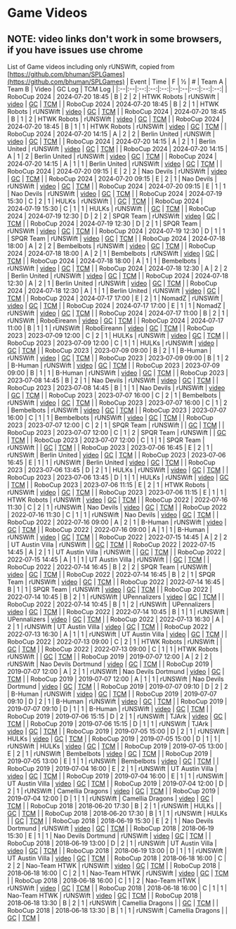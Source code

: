 # Game Videos

## NOTE: video links don't work in some browsers, if you have issues use chrome

List of Game videos including only rUNSWift, copied from [https://github.com/bhuman/SPLGames](https://github.com/bhuman/SPLGames)
| Event | Time | F | ½ | # | Team A | Team B | Video | GC Log | TCM Log |
|:--|:--|:--:|:--:|:--:|:--|:--|:--:|:--:|:--:|
| RoboCup 2024 | 2024‑07‑20 18:45 | B | 2 | 2 | HTWK Robots | rUNSWift | [video](https://logs.naoth.de/2024-07-15_RC24-Videos/Field-B-NAOCAM_10_3/GX010223.MP4) | [GC](https://b-human.informatik.uni-bremen.de/public/logs/2024/RoboCup/gc/FieldB/log_2024-07-20_16-50-17_HTWK-Robots_rUNSWift.yaml) | [TCM](https://b-human.informatik.uni-bremen.de/public/logs/2024/RoboCup/tcm/FieldB/teamcomm_2024-07-20_19-27-23-791_rUNSWift_HTWK%20Robots_2ndHalf.log) |
| RoboCup 2024 | 2024‑07‑20 18:45 | B | 2 | 1 | HTWK Robots | rUNSWift | [video](https://logs.naoth.de/2024-07-15_RC24-Videos/Field-B-NAOCAM_10_3/GX010222.MP4) | [GC](https://b-human.informatik.uni-bremen.de/public/logs/2024/RoboCup/gc/FieldB/log_2024-07-20_16-50-17_HTWK-Robots_rUNSWift.yaml) | [TCM](https://b-human.informatik.uni-bremen.de/public/logs/2024/RoboCup/tcm/FieldB/teamcomm_2024-07-20_19-16-28-291_rUNSWift_HTWK%20Robots_2ndHalf.log) |
| RoboCup 2024 | 2024‑07‑20 18:45 | B | 1 | 2 | HTWK Robots | rUNSWift | [video](https://logs.naoth.de/2024-07-15_RC24-Videos/Field-B-NAOCAM_10_3/GX020221.MP4) | [GC](https://b-human.informatik.uni-bremen.de/public/logs/2024/RoboCup/gc/FieldB/log_2024-07-20_16-50-17_HTWK-Robots_rUNSWift.yaml) | [TCM](https://b-human.informatik.uni-bremen.de/public/logs/2024/RoboCup/tcm/FieldB/teamcomm_2024-07-20_18-52-30-790_rUNSWift_HTWK%20Robots_1stHalf.log) |
| RoboCup 2024 | 2024‑07‑20 18:45 | B | 1 | 1 | HTWK Robots | rUNSWift | [video](https://logs.naoth.de/2024-07-15_RC24-Videos/Field-B-NAOCAM_10_3/GX010221.MP4) | [GC](https://b-human.informatik.uni-bremen.de/public/logs/2024/RoboCup/gc/FieldB/log_2024-07-20_16-50-17_HTWK-Robots_rUNSWift.yaml) | [TCM](https://b-human.informatik.uni-bremen.de/public/logs/2024/RoboCup/tcm/FieldB/teamcomm_2024-07-20_18-52-30-790_rUNSWift_HTWK%20Robots_1stHalf.log) |
| RoboCup 2024 | 2024‑07‑20 14:15 | A | 2 | 2 | Berlin United | rUNSWift | [video](https://logs.naoth.de/2024-07-15_RC24-Videos/Field-A-NAOCAM_10_2/GX020207.MP4) | [GC](https://b-human.informatik.uni-bremen.de/public/logs/2024/RoboCup/gc/FieldA/log_2024-07-20_12-09-03_Berlin-United_rUNSWift.yaml) | [TCM](https://b-human.informatik.uni-bremen.de/public/logs/2024/RoboCup/tcm/FieldA/teamcomm_2024-07-20_14-46-29-665_Berlin%20United_rUNSWift_2ndHalf.log) |
| RoboCup 2024 | 2024‑07‑20 14:15 | A | 2 | 1 | Berlin United | rUNSWift | [video](https://logs.naoth.de/2024-07-15_RC24-Videos/Field-A-NAOCAM_10_2/GX010207.MP4) | [GC](https://b-human.informatik.uni-bremen.de/public/logs/2024/RoboCup/gc/FieldA/log_2024-07-20_12-09-03_Berlin-United_rUNSWift.yaml) | [TCM](https://b-human.informatik.uni-bremen.de/public/logs/2024/RoboCup/tcm/FieldA/teamcomm_2024-07-20_14-46-29-665_Berlin%20United_rUNSWift_2ndHalf.log) |
| RoboCup 2024 | 2024‑07‑20 14:15 | A | 1 | 2 | Berlin United | rUNSWift | [video](https://logs.naoth.de/2024-07-15_RC24-Videos/Field-A-NAOCAM_10_2/GX020206.MP4) | [GC](https://b-human.informatik.uni-bremen.de/public/logs/2024/RoboCup/gc/FieldA/log_2024-07-20_12-09-03_Berlin-United_rUNSWift.yaml) | [TCM](https://b-human.informatik.uni-bremen.de/public/logs/2024/RoboCup/tcm/FieldA/teamcomm_2024-07-20_14-15-22-664_Berlin%20United_rUNSWift_1stHalf.log) |
| RoboCup 2024 | 2024‑07‑20 14:15 | A | 1 | 1 | Berlin United | rUNSWift | [video](https://logs.naoth.de/2024-07-15_RC24-Videos/Field-A-NAOCAM_10_2/GX010206.MP4) | [GC](https://b-human.informatik.uni-bremen.de/public/logs/2024/RoboCup/gc/FieldA/log_2024-07-20_12-09-03_Berlin-United_rUNSWift.yaml) | [TCM](https://b-human.informatik.uni-bremen.de/public/logs/2024/RoboCup/tcm/FieldA/teamcomm_2024-07-20_14-15-22-664_Berlin%20United_rUNSWift_1stHalf.log) |
| RoboCup 2024 | 2024‑07‑20 09:15 | E | 2 | 2 | Nao Devils | rUNSWift | [video](https://logs.naoth.de/2024-07-15_RC24-Videos/Field-E-NAOCAM_10_/GX011234.MP4) | [GC](https://b-human.informatik.uni-bremen.de/public/logs/2024/RoboCup/gc/FieldE/log_2024-07-20_07-13-01_Nao-Devils_rUNSWift.yaml) | [TCM](https://b-human.informatik.uni-bremen.de/public/logs/2024/RoboCup/tcm/FieldE/teamcomm_2024-07-20_09-53-36-910_rUNSWift_Nao%20Devils_2ndHalf.log) |
| RoboCup 2024 | 2024‑07‑20 09:15 | E | 2 | 1 | Nao Devils | rUNSWift | [video](https://logs.naoth.de/2024-07-15_RC24-Videos/Field-E-NAOCAM_10_/GX011233.MP4) | [GC](https://b-human.informatik.uni-bremen.de/public/logs/2024/RoboCup/gc/FieldE/log_2024-07-20_07-13-01_Nao-Devils_rUNSWift.yaml) | [TCM](https://b-human.informatik.uni-bremen.de/public/logs/2024/RoboCup/tcm/FieldE/teamcomm_2024-07-20_09-44-10-410_rUNSWift_Nao%20Devils_2ndHalf.log) |
| RoboCup 2024 | 2024‑07‑20 09:15 | E | 1 | 1 | Nao Devils | rUNSWift | [video](https://logs.naoth.de/2024-07-15_RC24-Videos/Field-E-NAOCAM_10_/GX011232.MP4) | [GC](https://b-human.informatik.uni-bremen.de/public/logs/2024/RoboCup/gc/FieldE/log_2024-07-20_07-13-01_Nao-Devils_rUNSWift.yaml) | [TCM](https://b-human.informatik.uni-bremen.de/public/logs/2024/RoboCup/tcm/FieldE/teamcomm_2024-07-20_09-15-11-409_rUNSWift_Nao%20Devils_1stHalf.log) |
| RoboCup 2024 | 2024‑07‑19 15:30 | C | 2 | 1 | HULKs | rUNSWift | | [GC](https://b-human.informatik.uni-bremen.de/public/logs/2024/RoboCup/gc/FieldC/log_2024-07-19_13-24-11_HULKs_rUNSWift.yaml) | [TCM]() |
| RoboCup 2024 | 2024‑07‑19 15:30 | C | 1 | 1 | HULKs | rUNSWift | | [GC](https://b-human.informatik.uni-bremen.de/public/logs/2024/RoboCup/gc/FieldC/log_2024-07-19_13-24-11_HULKs_rUNSWift.yaml) | [TCM]() |
| RoboCup 2024 | 2024‑07‑19 12:30 | D | 2 | 2 | SPQR Team | rUNSWift | [video](https://logs.naoth.de/2024-07-15_RC24-Videos/Field-D-NAOCAM_10_/GX019827.MP4) | [GC](https://b-human.informatik.uni-bremen.de/public/logs/2024/RoboCup/gc/FieldD/log_2024-07-19_10-21-18_rUNSWift_SPQR-Team.yaml) | [TCM](https://b-human.informatik.uni-bremen.de/public/logs/2024/RoboCup/tcm/FieldD/teamcomm_2024-07-19_13-10-14-984_rUNSWift_SPQR%20Team_2ndHalf.log) |
| RoboCup 2024 | 2024‑07‑19 12:30 | D | 2 | 1 | SPQR Team | rUNSWift | [video](https://logs.naoth.de/2024-07-15_RC24-Videos/Field-D-NAOCAM_10_/GX019826.MP4) | [GC](https://b-human.informatik.uni-bremen.de/public/logs/2024/RoboCup/gc/FieldD/log_2024-07-19_10-21-18_rUNSWift_SPQR-Team.yaml) | [TCM](https://b-human.informatik.uni-bremen.de/public/logs/2024/RoboCup/tcm/FieldD/teamcomm_2024-07-19_12-59-43-484_rUNSWift_SPQR%20Team_2ndHalf.log) |
| RoboCup 2024 | 2024‑07‑19 12:30 | D | 1 | 1 | SPQR Team | rUNSWift | [video](https://logs.naoth.de/2024-07-15_RC24-Videos/Field-D-NAOCAM_10_/GX019825.MP4) | [GC](https://b-human.informatik.uni-bremen.de/public/logs/2024/RoboCup/gc/FieldD/log_2024-07-19_10-21-18_rUNSWift_SPQR-Team.yaml) | [TCM](https://b-human.informatik.uni-bremen.de/public/logs/2024/RoboCup/tcm/FieldD/teamcomm_2024-07-19_12-29-52-484_rUNSWift_SPQR%20Team_1stHalf.log) |
| RoboCup 2024 | 2024‑07‑18 18:00 | A | 2 | 2 | Bembelbots | rUNSWift | [video](https://logs.naoth.de/2024-07-15_RC24-Videos/Field-A-NAOCAM_10_2/GX010160.MP4) | [GC](https://b-human.informatik.uni-bremen.de/public/logs/2024/RoboCup/gc/FieldA/log_2024-07-18_15-57-02_Bembelbots_rUNSWift.yaml) | [TCM](https://b-human.informatik.uni-bremen.de/public/logs/2024/RoboCup/tcm/FieldA/teamcomm_2024-07-18_18-37-40-918_rUNSWift_Bembelbots_2ndHalf.log) |
| RoboCup 2024 | 2024‑07‑18 18:00 | A | 2 | 1 | Bembelbots | rUNSWift | [video](https://logs.naoth.de/2024-07-15_RC24-Videos/Field-A-NAOCAM_10_2/GX010158.MP4) | [GC](https://b-human.informatik.uni-bremen.de/public/logs/2024/RoboCup/gc/FieldA/log_2024-07-18_15-57-02_Bembelbots_rUNSWift.yaml) | [TCM](https://b-human.informatik.uni-bremen.de/public/logs/2024/RoboCup/tcm/FieldA/teamcomm_2024-07-18_18-29-48-919_rUNSWift_Bembelbots_2ndHalf.log) |
| RoboCup 2024 | 2024‑07‑18 18:00 | A | 1 | 1 | Bembelbots | rUNSWift | [video](https://logs.naoth.de/2024-07-15_RC24-Videos/Field-A-NAOCAM_10_2/GX010157.MP4) | [GC](https://b-human.informatik.uni-bremen.de/public/logs/2024/RoboCup/gc/FieldA/log_2024-07-18_15-57-02_Bembelbots_rUNSWift.yaml) | [TCM](https://b-human.informatik.uni-bremen.de/public/logs/2024/RoboCup/tcm/FieldA/teamcomm_2024-07-18_18-00-38-919_rUNSWift_Bembelbots_1stHalf.log) |
| RoboCup 2024 | 2024‑07‑18 12:30 | A | 2 | 2 | Berlin United | rUNSWift | [video](https://logs.naoth.de/2024-07-15_RC24-Videos/Field-A-NAOCAM_10_2/GX010144.MP4) | [GC](https://b-human.informatik.uni-bremen.de/public/logs/2024/RoboCup/gc/FieldA/log_2024-07-18_10-21-42_rUNSWift_Berlin-United.yaml) | [TCM](https://b-human.informatik.uni-bremen.de/public/logs/2024/RoboCup/tcm/FieldA/teamcomm_2024-07-18_13-18-11-69_rUNSWift_Berlin%20United_2ndHalf.log) |
| RoboCup 2024 | 2024‑07‑18 12:30 | A | 2 | 1 | Berlin United | rUNSWift | [video](https://logs.naoth.de/2024-07-15_RC24-Videos/Field-A-NAOCAM_10_2/GX010142.MP4) | [GC](https://b-human.informatik.uni-bremen.de/public/logs/2024/RoboCup/gc/FieldA/log_2024-07-18_10-21-42_rUNSWift_Berlin-United.yaml) | [TCM](https://b-human.informatik.uni-bremen.de/public/logs/2024/RoboCup/tcm/FieldA/teamcomm_2024-07-18_13-06-02-567_rUNSWift_Berlin%20United_2ndHalf.log) |
| RoboCup 2024 | 2024‑07‑18 12:30 | A | 1 | 1 | Berlin United | rUNSWift | [video](https://logs.naoth.de/2024-07-15_RC24-Videos/Field-A-NAOCAM_10_2/GX010141.MP4) | [GC](https://b-human.informatik.uni-bremen.de/public/logs/2024/RoboCup/gc/FieldA/log_2024-07-18_10-21-42_rUNSWift_Berlin-United.yaml) | [TCM](https://b-human.informatik.uni-bremen.de/public/logs/2024/RoboCup/tcm/FieldA/teamcomm_2024-07-18_12-30-55-68_rUNSWift_Berlin%20United_1stHalf.log) |
| RoboCup 2024 | 2024‑07‑17 17:00 | E | 2 | 1 | NomadZ | rUNSWift | [video](https://logs.naoth.de/2024-07-15_RC24-Videos/Field-E-NAOCAM_10_/GX011105.MP4) | [GC](https://b-human.informatik.uni-bremen.de/public/logs/2024/RoboCup/gc/FieldE/log_2024-07-17_15-06-43_NomadZ_rUNSWift.yaml) | [TCM](https://b-human.informatik.uni-bremen.de/public/logs/2024/RoboCup/tcm/FieldE/teamcomm_2024-07-17_17-41-02-976_rUNSWift_NomadZ_2ndHalf.log) |
| RoboCup 2024 | 2024‑07‑17 17:00 | E | 1 | 1 | NomadZ | rUNSWift | [video](https://logs.naoth.de/2024-07-15_RC24-Videos/Field-E-NAOCAM_10_/GX011105.MP4) | [GC](https://b-human.informatik.uni-bremen.de/public/logs/2024/RoboCup/gc/FieldE/log_2024-07-17_15-06-43_NomadZ_rUNSWift.yaml) | [TCM](https://b-human.informatik.uni-bremen.de/public/logs/2024/RoboCup/tcm/FieldE/teamcomm_2024-07-17_17-07-48-979_rUNSWift_NomadZ_1stHalf.log) |
| RoboCup 2024 | 2024‑07‑17 11:00 | B | 2 | 1 | rUNSWift | RoboEireann | [video](https://logs.naoth.de/2024-07-15_RC24-Videos/Field-B-NAOCAM_10_3/GX010096.MP4) | [GC](https://b-human.informatik.uni-bremen.de/public/logs/2024/RoboCup/gc/FieldB/log_2024-07-17_08-59-35_rUNSWift_RoboEireann.yaml) | [TCM](https://b-human.informatik.uni-bremen.de/public/logs/2024/RoboCup/tcm/FieldB/teamcomm_2024-07-17_11-32-13-740_rUNSWift_RoboEireann_2ndHalf.log) |
| RoboCup 2024 | 2024‑07‑17 11:00 | B | 1 | 1 | rUNSWift | RoboEireann | [video](https://logs.naoth.de/2024-07-15_RC24-Videos/Field-B-NAOCAM_10_3/GX010095.MP4) | [GC](https://b-human.informatik.uni-bremen.de/public/logs/2024/RoboCup/gc/FieldB/log_2024-07-17_08-59-35_rUNSWift_RoboEireann.yaml) | [TCM](https://b-human.informatik.uni-bremen.de/public/logs/2024/RoboCup/tcm/FieldB/teamcomm_2024-07-17_11-00-50-740_rUNSWift_RoboEireann_1stHalf.log) |
| RoboCup 2023 | 2023‑07‑09 12:00 | C | 2 | 1 | HULKs | rUNSWift | [video](https://logs.naoth.de/2023-07-04_RC23/2023-07-09_12-00-00_HULKs_vs_rUNSWift_half2-C/videos/GX010183_joined.MP4) | [GC](https://b-human.informatik.uni-bremen.de/public/logs/2023/RoboCup/gc/2023-07-09_10-02_HULKs_rUNSWift.yaml) | [TCM](https://b-human.informatik.uni-bremen.de/public/logs/2023/RoboCup/tcm/2023-07-09_12-26_HULKs_rUNSWift_2ndHalf.log) |
| RoboCup 2023 | 2023‑07‑09 12:00 | C | 1 | 1 | HULKs | rUNSWift | [video](https://logs.naoth.de/2023-07-04_RC23/2023-07-09_12-00-00_HULKs_vs_rUNSWift_half1-C/videos/GX010182_joined.MP4) | [GC](https://b-human.informatik.uni-bremen.de/public/logs/2023/RoboCup/gc/2023-07-09_10-02_HULKs_rUNSWift.yaml) | [TCM](https://b-human.informatik.uni-bremen.de/public/logs/2023/RoboCup/tcm/2023-07-09_12-03_HULKs_rUNSWift_1stHalf.log) |
| RoboCup 2023 | 2023‑07‑09 09:00 | B | 2 | 1 | B-Human | rUNSWift | [video](https://logs.naoth.de/2023-07-04_RC23/2023-07-09_09-00-00_B-Human_vs_rUNSWift_half2-B/videos/GX018243.MP4) | [GC](https://b-human.informatik.uni-bremen.de/public/logs/2023/RoboCup/gc/2023-07-09_06-54_B-Human_rUNSWift.yaml) | [TCM](https://b-human.informatik.uni-bremen.de/public/logs/2023/RoboCup/tcm/2023-07-09_09-36_rUNSWift_B-Human_2ndHalf.log) |
| RoboCup 2023 | 2023‑07‑09 09:00 | B | 1 | 2 | B-Human | rUNSWift | [video](https://logs.naoth.de/2023-07-04_RC23/2023-07-09_09-00-00_B-Human_vs_rUNSWift_half1-B_to1/videos/GX018242.MP4) | [GC](https://b-human.informatik.uni-bremen.de/public/logs/2023/RoboCup/gc/2023-07-09_06-54_B-Human_rUNSWift.yaml) | [TCM](https://b-human.informatik.uni-bremen.de/public/logs/2023/RoboCup/tcm/2023-07-09_09-16_rUNSWift_B-Human_1stHalf.log) |
| RoboCup 2023 | 2023‑07‑09 09:00 | B | 1 | 1 | B-Human | rUNSWift | [video](https://logs.naoth.de/2023-07-04_RC23/2023-07-09_09-00-00_B-Human_vs_rUNSWift_half1-B/videos/GX018241.MP4) | [GC](https://b-human.informatik.uni-bremen.de/public/logs/2023/RoboCup/gc/2023-07-09_06-54_B-Human_rUNSWift.yaml) | [TCM](https://b-human.informatik.uni-bremen.de/public/logs/2023/RoboCup/tcm/2023-07-09_09-00_rUNSWift_B-Human_1stHalf.log) |
| RoboCup 2023 | 2023‑07‑08 14:45 | B | 2 | 1 | Nao Devils | rUNSWift | [video](https://logs.naoth.de/2023-07-04_RC23/2023-07-08_14-45-00_Nao_Devils_vs_rUNSWift_half2-B/videos/GX018224_joined.MP4) | [GC](https://b-human.informatik.uni-bremen.de/public/logs/2023/RoboCup/gc/2023-07-08_12-18_Nao-Devils_rUNSWift.yaml) | [TCM](https://b-human.informatik.uni-bremen.de/public/logs/2023/RoboCup/tcm/2023-07-08_15-20_rUNSWift_Nao%20Devils_2ndHalf.log) |
| RoboCup 2023 | 2023‑07‑08 14:45 | B | 1 | 1 | Nao Devils | rUNSWift | [video](https://logs.naoth.de/2023-07-04_RC23/2023-07-08_14-45-00_Nao_Devils_vs_rUNSWift_half1-B/videos/GX018223.MP4) | [GC](https://b-human.informatik.uni-bremen.de/public/logs/2023/RoboCup/gc/2023-07-08_12-18_Nao-Devils_rUNSWift.yaml) | [TCM](https://b-human.informatik.uni-bremen.de/public/logs/2023/RoboCup/tcm/2023-07-08_14-53_rUNSWift_Nao%20Devils_1stHalf.log) |
| RoboCup 2023 | 2023‑07‑07 16:00 | C | 2 | 1 | Bembelbots | rUNSWift | [video](https://logs.naoth.de/2023-07-04_RC23/2023-07-07_16-00-00_Bembelbots_vs_rUNSWift_half2-C/videos/GX010153.MP4) | [GC](https://b-human.informatik.uni-bremen.de/public/logs/2023/RoboCup/gc/2023-07-07_13-59_Bembelbots_rUNSWift.yaml) | [TCM](https://b-human.informatik.uni-bremen.de/public/logs/2023/RoboCup/tcm/2023-07-07_16-30_rUNSWift_Bembelbots_2ndHalf.log) |
| RoboCup 2023 | 2023‑07‑07 16:00 | C | 1 | 2 | Bembelbots | rUNSWift | [video](https://logs.naoth.de/2023-07-04_RC23/2023-07-07_16-00-00_Bembelbots_vs_rUNSWift_half1-C_to1/videos/GX010152.MP4) | [GC](https://b-human.informatik.uni-bremen.de/public/logs/2023/RoboCup/gc/2023-07-07_13-59_Bembelbots_rUNSWift.yaml) | [TCM](https://b-human.informatik.uni-bremen.de/public/logs/2023/RoboCup/tcm/2023-07-07_16-13_rUNSWift_Bembelbots_1stHalf.log) |
| RoboCup 2023 | 2023‑07‑07 16:00 | C | 1 | 1 | Bembelbots | rUNSWift | [video](https://logs.naoth.de/2023-07-04_RC23/2023-07-07_16-00-00_Bembelbots_vs_rUNSWift_half1-C/videos/GX010151.MP4) | [GC](https://b-human.informatik.uni-bremen.de/public/logs/2023/RoboCup/gc/2023-07-07_13-59_Bembelbots_rUNSWift.yaml) | [TCM](https://b-human.informatik.uni-bremen.de/public/logs/2023/RoboCup/tcm/2023-07-07_16-00_rUNSWift_Bembelbots_1stHalf.log) |
| RoboCup 2023 | 2023‑07‑07 12:00 | C | 2 | 1 | SPQR Team | rUNSWift | | [GC](https://b-human.informatik.uni-bremen.de/public/logs/2023/RoboCup/gc/2023-07-07_10-01_SPQR-Team_rUNSWift.yaml) | [TCM](https://b-human.informatik.uni-bremen.de/public/logs/2023/RoboCup/tcm/2023-07-07_12-31_SPQR%20Team_rUNSWift_2ndHalf.log) |
| RoboCup 2023 | 2023‑07‑07 12:00 | C | 1 | 2 | SPQR Team | rUNSWift | | [GC](https://b-human.informatik.uni-bremen.de/public/logs/2023/RoboCup/gc/2023-07-07_10-01_SPQR-Team_rUNSWift.yaml) | [TCM](https://b-human.informatik.uni-bremen.de/public/logs/2023/RoboCup/tcm/2023-07-07_12-02_SPQR%20Team_rUNSWift_1stHalf.log) |
| RoboCup 2023 | 2023‑07‑07 12:00 | C | 1 | 1 | SPQR Team | rUNSWift | | [GC](https://b-human.informatik.uni-bremen.de/public/logs/2023/RoboCup/gc/2023-07-07_10-01_SPQR-Team_rUNSWift.yaml) | [TCM](https://b-human.informatik.uni-bremen.de/public/logs/2023/RoboCup/tcm/2023-07-07_11-54_SPQR%20Team_rUNSWift_1stHalf.log) |
| RoboCup 2023 | 2023‑07‑06 16:45 | E | 2 | 1 | rUNSWift | Berlin United | [video](https://logs.naoth.de/2023-07-04_RC23/2023-07-06_16-45-00_rUNSWift_vs_Berlin_United_half2-E/videos/GX010013.MP4) | [GC](https://b-human.informatik.uni-bremen.de/public/logs/2023/RoboCup/gc/2023-07-06_14-50_rUNSWift_Berlin-United.yaml) | [TCM](https://b-human.informatik.uni-bremen.de/public/logs/2023/RoboCup/tcm/2023-07-06_17-17_rUNSWift_Berlin%20United_2ndHalf.log) |
| RoboCup 2023 | 2023‑07‑06 16:45 | E | 1 | 1 | rUNSWift | Berlin United | [video](https://logs.naoth.de/2023-07-04_RC23/2023-07-06_16-45-00_rUNSWift_vs_Berlin_United_half1-E/videos/GX010012.MP4) | [GC](https://b-human.informatik.uni-bremen.de/public/logs/2023/RoboCup/gc/2023-07-06_14-50_rUNSWift_Berlin-United.yaml) | [TCM](https://b-human.informatik.uni-bremen.de/public/logs/2023/RoboCup/tcm/2023-07-06_16-50_rUNSWift_Berlin%20United_1stHalf.log) |
| RoboCup 2023 | 2023‑07‑06 13:45 | D | 2 | 1 | HULKs | rUNSWift | [video](https://logs.naoth.de/2023-07-04_RC23/2023-07-06_13-45-00_HULKs_vs_rUNSWift_half2-D/videos/GX010021.MP4) | [GC](https://b-human.informatik.uni-bremen.de/public/logs/2023/RoboCup/gc/2023-07-06_11-49_rUNSWift_HULKs.yaml) | [TCM](https://b-human.informatik.uni-bremen.de/public/logs/2023/RoboCup/tcm/2023-07-06_14-28_rUNSWift_HULKs_2ndHalf.log) |
| RoboCup 2023 | 2023‑07‑06 13:45 | D | 1 | 1 | HULKs | rUNSWift | [video](https://logs.naoth.de/2023-07-04_RC23/2023-07-06_13-45-00_HULKs_vs_rUNSWift_half1-D/videos/GX010020.MP4) | [GC](https://b-human.informatik.uni-bremen.de/public/logs/2023/RoboCup/gc/2023-07-06_11-49_rUNSWift_HULKs.yaml) | [TCM](https://b-human.informatik.uni-bremen.de/public/logs/2023/RoboCup/tcm/2023-07-06_13-55_rUNSWift_HULKs_1stHalf.log) |
| RoboCup 2023 | 2023‑07‑06 11:15 | E | 2 | 1 | HTWK Robots | rUNSWift | [video](https://logs.naoth.de/2023-07-04_RC23/2023-07-06_11-15-00_HTWK_Robots_vs_rUNSWift_half2-E/videos/GX010009.MP4) | [GC](https://b-human.informatik.uni-bremen.de/public/logs/2023/RoboCup/gc/2023-07-06_09-25_HTWK-Robots_rUNSWift.yaml) | [TCM](https://b-human.informatik.uni-bremen.de/public/logs/2023/RoboCup/tcm/2023-07-06_11-55_HTWK%20Robots_rUNSWift_2ndHalf.log) |
| RoboCup 2023 | 2023‑07‑06 11:15 | E | 1 | 1 | HTWK Robots | rUNSWift | [video](https://logs.naoth.de/2023-07-04_RC23/2023-07-06_11-15-00_HTWK_Robots_vs_rUNSWift_half1-E/videos/GX010008.MP4) | [GC](https://b-human.informatik.uni-bremen.de/public/logs/2023/RoboCup/gc/2023-07-06_09-25_HTWK-Robots_rUNSWift.yaml) | [TCM](https://b-human.informatik.uni-bremen.de/public/logs/2023/RoboCup/tcm/2023-07-06_11-27_HTWK%20Robots_rUNSWift_1stHalf.log) |
| RoboCup 2022 | 2022‑07‑16 11:30 | C | 2 | 1 | rUNSWift | Nao Devils | [video](https://logs.naoth.de/2022-07-13_RC22-raw/Field_C/GOPR8289.MP4) | [GC](https://b-human.informatik.uni-bremen.de/public/logs/2022/RoboCup/gc/2022-07-16_11-30_rUNSWift_vs_Nao_Devils.txt) | [TCM](https://b-human.informatik.uni-bremen.de/public/logs/2022/RoboCup/tcm/2022-07-16_11-52_rUNSWift_vs_Nao_Devils_2ndHalf.log) |
| RoboCup 2022 | 2022‑07‑16 11:30 | C | 1 | 1 | rUNSWift | Nao Devils | [video](https://logs.naoth.de/2022-07-13_RC22-raw/Field_C/GOPR8288.MP4) | [GC](https://b-human.informatik.uni-bremen.de/public/logs/2022/RoboCup/gc/2022-07-16_11-30_rUNSWift_vs_Nao_Devils.txt) | [TCM](https://b-human.informatik.uni-bremen.de/public/logs/2022/RoboCup/tcm/2022-07-16_11-31_rUNSWift_vs_Nao_Devils_1stHalf.log) |
| RoboCup 2022 | 2022‑07‑16 09:00 | A | 2 | 1 | B-Human | rUNSWift | [video](https://logs.naoth.de/2022-07-13_RC22-raw/Field_A/GOPR2468.MP4) | [GC](https://b-human.informatik.uni-bremen.de/public/logs/2022/RoboCup/gc/2022-07-16_09-00_B-Human_vs_rUNSWift.txt) | [TCM](https://b-human.informatik.uni-bremen.de/public/logs/2022/RoboCup/tcm/2022-07-16_09-24_B-Human_vs_rUNSWift_2ndHalf.log) |
| RoboCup 2022 | 2022‑07‑16 09:00 | A | 1 | 1 | B-Human | rUNSWift | [video](https://logs.naoth.de/2022-07-13_RC22-raw/Field_A/GOPR2467.MP4) | [GC](https://b-human.informatik.uni-bremen.de/public/logs/2022/RoboCup/gc/2022-07-16_09-00_B-Human_vs_rUNSWift.txt) | [TCM](https://b-human.informatik.uni-bremen.de/public/logs/2022/RoboCup/tcm/2022-07-16_09-00_B-Human_vs_rUNSWift_1stHalf.log) |
| RoboCup 2022 | 2022‑07‑15 14:45 | A | 2 | 2 | UT Austin Villa | rUNSWift | | [GC](https://b-human.informatik.uni-bremen.de/public/logs/2022/RoboCup/gc/2022-07-15_14-45_UT_Austin_Villa_vs_rUNSWift.txt) | [TCM](https://b-human.informatik.uni-bremen.de/public/logs/2022/RoboCup/tcm/2022-07-15_15-22_UT_Austin_Villa_vs_rUNSWift_2ndHalf.log) |
| RoboCup 2022 | 2022‑07‑15 14:45 | A | 2 | 1 | UT Austin Villa | rUNSWift | | [GC](https://b-human.informatik.uni-bremen.de/public/logs/2022/RoboCup/gc/2022-07-15_14-45_UT_Austin_Villa_vs_rUNSWift.txt) | [TCM](https://b-human.informatik.uni-bremen.de/public/logs/2022/RoboCup/tcm/2022-07-15_15-07_UT_Austin_Villa_vs_rUNSWift_2ndHalf.log) |
| RoboCup 2022 | 2022‑07‑15 14:45 | A | 1 | 1 | UT Austin Villa | rUNSWift | | [GC](https://b-human.informatik.uni-bremen.de/public/logs/2022/RoboCup/gc/2022-07-15_14-45_UT_Austin_Villa_vs_rUNSWift.txt) | [TCM](https://b-human.informatik.uni-bremen.de/public/logs/2022/RoboCup/tcm/2022-07-15_14-45_UT_Austin_Villa_vs_rUNSWift_1stHalf.log) |
| RoboCup 2022 | 2022‑07‑14 16:45 | B | 2 | 2 | SPQR Team | rUNSWift | [video](https://logs.naoth.de/2022-07-13_RC22-raw/Field_B/GOPR5848.MP4) | [GC](https://b-human.informatik.uni-bremen.de/public/logs/2022/RoboCup/gc/2022-07-14_16-45_SPQR_Team_vs_rUNSWift.txt) | [TCM](https://b-human.informatik.uni-bremen.de/public/logs/2022/RoboCup/tcm/2022-07-14_17-06_SPQR_Team_vs_rUNSWift_2ndHalf.log) |
| RoboCup 2022 | 2022‑07‑14 16:45 | B | 2 | 1 | SPQR Team | rUNSWift | [video](https://logs.naoth.de/2022-07-13_RC22-raw/Field_B/GOPR5847.MP4) | [GC](https://b-human.informatik.uni-bremen.de/public/logs/2022/RoboCup/gc/2022-07-14_16-45_SPQR_Team_vs_rUNSWift.txt) | [TCM](https://b-human.informatik.uni-bremen.de/public/logs/2022/RoboCup/tcm/2022-07-14_17-06_SPQR_Team_vs_rUNSWift_2ndHalf.log) |
| RoboCup 2022 | 2022‑07‑14 16:45 | B | 1 | 1 | SPQR Team | rUNSWift | [video](https://logs.naoth.de/2022-07-13_RC22-raw/Field_B/GOPR5846.MP4) | [GC](https://b-human.informatik.uni-bremen.de/public/logs/2022/RoboCup/gc/2022-07-14_16-45_SPQR_Team_vs_rUNSWift.txt) | [TCM](https://b-human.informatik.uni-bremen.de/public/logs/2022/RoboCup/tcm/2022-07-14_16-45_SPQR_Team_vs_rUNSWift_1stHalf.log) |
| RoboCup 2022 | 2022‑07‑14 10:45 | B | 2 | 1 | rUNSWift | UPennalizers | [video](https://logs.naoth.de/2022-07-13_RC22-raw/Field_B/GOPR5825.MP4) | [GC](https://b-human.informatik.uni-bremen.de/public/logs/2022/RoboCup/gc/2022-07-14_10-45_rUNSWift_vs_UPennalizers.txt) | [TCM](https://b-human.informatik.uni-bremen.de/public/logs/2022/RoboCup/tcm/2022-07-14_11-11_rUNSWift_vs_UPennalizers_2ndHalf.log) |
| RoboCup 2022 | 2022‑07‑14 10:45 | B | 1 | 2 | rUNSWift | UPennalizers | [video](https://logs.naoth.de/2022-07-13_RC22-raw/Field_B/GOPR5824.MP4) | [GC](https://b-human.informatik.uni-bremen.de/public/logs/2022/RoboCup/gc/2022-07-14_10-45_rUNSWift_vs_UPennalizers.txt) | [TCM](https://b-human.informatik.uni-bremen.de/public/logs/2022/RoboCup/tcm/2022-07-14_11-00_rUNSWift_vs_UPennalizers_1stHalf.log) |
| RoboCup 2022 | 2022‑07‑14 10:45 | B | 1 | 1 | rUNSWift | UPennalizers | [video](https://logs.naoth.de/2022-07-13_RC22-raw/Field_B/GOPR5823.MP4) | [GC](https://b-human.informatik.uni-bremen.de/public/logs/2022/RoboCup/gc/2022-07-14_10-45_rUNSWift_vs_UPennalizers.txt) | [TCM](https://b-human.informatik.uni-bremen.de/public/logs/2022/RoboCup/tcm/2022-07-14_10-45_rUNSWift_vs_UPennalizers_1stHalf.log) |
| RoboCup 2022 | 2022‑07‑13 16:30 | A | 2 | 1 | rUNSWift | UT Austin Villa | [video](https://logs.naoth.de/2022-07-13_RC22-raw/Field_A/GOPR2446.MP4) | [GC](https://b-human.informatik.uni-bremen.de/public/logs/2022/RoboCup/gc/2022-07-13_16-30_rUNSWift_vs_UT_Austin_Villa.txt) | [TCM](https://b-human.informatik.uni-bremen.de/public/logs/2022/RoboCup/tcm/2022-07-13_16-59_rUNSWift_vs_UT_Austin_Villa_2ndHalf.log) |
| RoboCup 2022 | 2022‑07‑13 16:30 | A | 1 | 1 | rUNSWift | UT Austin Villa | [video](https://logs.naoth.de/2022-07-13_RC22-raw/Field_A/GOPR2445.MP4) | [GC](https://b-human.informatik.uni-bremen.de/public/logs/2022/RoboCup/gc/2022-07-13_16-30_rUNSWift_vs_UT_Austin_Villa.txt) | [TCM](https://b-human.informatik.uni-bremen.de/public/logs/2022/RoboCup/tcm/2022-07-13_16-32_rUNSWift_vs_UT_Austin_Villa_1stHalf.log) |
| RoboCup 2022 | 2022‑07‑13 09:00 | C | 2 | 1 | HTWK Robots | rUNSWift | | [GC](https://b-human.informatik.uni-bremen.de/public/logs/2022/RoboCup/gc/2022-07-13_09-00_HTWK_Robots_vs_rUNSWift.txt) | [TCM](https://b-human.informatik.uni-bremen.de/public/logs/2022/RoboCup/tcm/2022-07-13_09-23_HTWK_Robots_vs_rUNSWift_2ndHalf.log) |
| RoboCup 2022 | 2022‑07‑13 09:00 | C | 1 | 1 | HTWK Robots | rUNSWift | | [GC](https://b-human.informatik.uni-bremen.de/public/logs/2022/RoboCup/gc/2022-07-13_09-00_HTWK_Robots_vs_rUNSWift.txt) | [TCM](https://b-human.informatik.uni-bremen.de/public/logs/2022/RoboCup/tcm/2022-07-13_09-02_HTWK_Robots_vs_rUNSWift_1stHalf.log) |
| RoboCup 2019 | 2019‑07‑07 12:00 | A | 2 | 2 | rUNSWift | Nao Devils Dortmund | [video](https://logs.naoth.de/2019-07-02_RC19-others/2019-07-07_12-00-00_rUNSWift_vs_Nao%20Devils_half2_to-A/videos/2019-07-01_10-44-56_UNSW_Sydney_vs_Nao_Devils_Dortmund_2ndHalf_pi104_GOPR5786.MP4) | [GC](https://b-human.informatik.uni-bremen.de/public/logs/2019/RoboCup/2019-07-07_12-00_rUNSWift_vs_Nao_Devils_Dortmund.txt) | [TCM](https://logs.naoth.de/2019-07-02_RC19-others/2019-07-07_12-00-00_rUNSWift_vs_Nao%20Devils_half2_to-A/gc_logs/teamcomm_2019-07-07_12-37-51-181_rUNSWift_Nao%20Devils%20Dortmund_2ndHalf.log) |
| RoboCup 2019 | 2019‑07‑07 12:00 | A | 2 | 1 | rUNSWift | Nao Devils Dortmund | [video](https://logs.naoth.de/2019-07-02_RC19-others/2019-07-07_12-00-00_rUNSWift_vs_Nao%20Devils_half2-A/videos/2019-07-01_10-44-56_UNSW_Sydney_vs_Nao_Devils_Dortmund_2ndHalf_pi104_GOPR5785.MP4) | [GC](https://b-human.informatik.uni-bremen.de/public/logs/2019/RoboCup/2019-07-07_12-00_rUNSWift_vs_Nao_Devils_Dortmund.txt) | [TCM](https://logs.naoth.de/2019-07-02_RC19-others/2019-07-07_12-00-00_rUNSWift_vs_Nao%20Devils_half2-A/gc_logs/teamcomm_2019-07-07_12-25-06-501_rUNSWift_Nao%20Devils%20Dortmund_2ndHalf.log) |
| RoboCup 2019 | 2019‑07‑07 12:00 | A | 1 | 1 | rUNSWift | Nao Devils Dortmund | [video](https://logs.naoth.de/2019-07-02_RC19-others/2019-07-07_12-00-00_rUNSWift_vs_Nao%20Devils_half1-A/videos/2019-07-01_10-19-13_UNSW_Sydney_vs_Nao_Devils_Dortmund_1stHalf_pi104_GOPR5784.MP4) | [GC](https://b-human.informatik.uni-bremen.de/public/logs/2019/RoboCup/2019-07-07_12-00_rUNSWift_vs_Nao_Devils_Dortmund.txt) | [TCM](https://logs.naoth.de/2019-07-02_RC19-others/2019-07-07_12-00-00_rUNSWift_vs_Nao%20Devils_half1-A/gc_logs/teamcomm_2019-07-07_11-59-31-455_rUNSWift_Nao%20Devils%20Dortmund_1stHalf.log) |
| RoboCup 2019 | 2019‑07‑07 09:10 | D | 2 | 2 | B-Human | rUNSWift | [video](https://logs.naoth.de/2019-07-02_RC19-others/2019-07-07_09-10-00_B-Human_vs_rUNSWift_half2_to-D/videos/2019-06-29_17-14-53_B-Human_vs_UNSW_Sydney_2ndHalf_pi101_GOPR2376.MP4) | [GC](https://b-human.informatik.uni-bremen.de/public/logs/2019/RoboCup/2019-07-07_09-10_B-Human_vs_rUNSWift.txt) | [TCM](https://logs.naoth.de/2019-07-02_RC19-others/2019-07-07_09-10-00_B-Human_vs_rUNSWift_half2_to-D/gc_logs/teamcomm_2019-07-07_09-44-42-973_B-Human_rUNSWift_2ndHalf.log) |
| RoboCup 2019 | 2019‑07‑07 09:10 | D | 2 | 1 | B-Human | rUNSWift | [video](https://logs.naoth.de/2019-07-02_RC19-others/2019-07-07_09-10-00_B-Human_vs_rUNSWift_half2-D/videos/2019-06-29_17-14-53_B-Human_vs_UNSW_Sydney_2ndHalf_pi101_GOPR2375.MP4) | [GC](https://b-human.informatik.uni-bremen.de/public/logs/2019/RoboCup/2019-07-07_09-10_B-Human_vs_rUNSWift.txt) | [TCM](https://logs.naoth.de/2019-07-02_RC19-others/2019-07-07_09-10-00_B-Human_vs_rUNSWift_half2-D/gc_logs/teamcomm_2019-07-07_09-30-43-888_B-Human_rUNSWift_2ndHalf.log) |
| RoboCup 2019 | 2019‑07‑07 09:10 | D | 1 | 1 | B-Human | rUNSWift | [video](https://logs.naoth.de/2019-07-02_RC19-others/2019-07-07_09-10-00_B-Human_vs_rUNSWift_half1-D/videos/2019-06-29_16-48-17_B-Human_vs_UNSW_Sydney_1stHalf_pi101_GOPR2374.MP4) | [GC](https://b-human.informatik.uni-bremen.de/public/logs/2019/RoboCup/2019-07-07_09-10_B-Human_vs_rUNSWift.txt) | [TCM](https://logs.naoth.de/2019-07-02_RC19-others/2019-07-07_09-10-00_B-Human_vs_rUNSWift_half1-D/gc_logs/teamcomm_2019-07-07_09-09-59-285_B-Human_rUNSWift_1stHalf.log) |
| RoboCup 2019 | 2019‑07‑06 15:15 | D | 2 | 1 | rUNSWift | TJArk | [video](https://logs.naoth.de/2019-07-02_RC19-others/2019-07-06_15-15-00_rUNSWift_vs_TJArk_half2-D/videos/2019-06-28_23-20-39_UNSW_Sydney_vs_TJArk_2ndHalf_pi101_GOPR2373.MP4) | [GC](https://b-human.informatik.uni-bremen.de/public/logs/2019/RoboCup/2019-07-06_15-15_rUNSWift_vs_TJArk.txt) | [TCM](https://logs.naoth.de/2019-07-02_RC19-others/2019-07-06_15-15-00_rUNSWift_vs_TJArk_half2-D/gc_logs/teamcomm_2019-07-06_15-36-30-591_rUNSWift_TJArk_2ndHalf.log) |
| RoboCup 2019 | 2019‑07‑06 15:15 | D | 1 | 1 | rUNSWift | TJArk | [video](https://logs.naoth.de/2019-07-02_RC19-others/2019-07-06_15-15-00_rUNSWift_vs_TJArk_half1-D/videos/2019-06-28_22-51-54_UNSW_Sydney_vs_TJArk_1stHalf_pi101_GOPR2372.MP4) | [GC](https://b-human.informatik.uni-bremen.de/public/logs/2019/RoboCup/2019-07-06_15-15_rUNSWift_vs_TJArk.txt) | [TCM](https://logs.naoth.de/2019-07-02_RC19-others/2019-07-06_15-15-00_rUNSWift_vs_TJArk_half1-D/gc_logs/teamcomm_2019-07-06_15-14-48-869_rUNSWift_TJArk_1stHalf.log) |
| RoboCup 2019 | 2019‑07‑05 15:00 | D | 2 | 1 | rUNSWift | HULKs | [video](https://logs.naoth.de/2019-07-02_RC19-others/2019-07-05_15-00-00_rUNSWift_vs_HULKs_half2-D/videos/2019-06-27_23-58-52_UNSW_Sydney_vs_HULKs_2ndHalf_pi101_GOPR2348.MP4) | [GC](https://b-human.informatik.uni-bremen.de/public/logs/2019/RoboCup/2019-07-05_15-00_rUNSWift_vs_HULKs.txt) | [TCM](https://logs.naoth.de/2019-07-02_RC19-others/2019-07-05_15-00-00_rUNSWift_vs_HULKs_half2-D/gc_logs/teamcomm_2019-07-05_15-20-47-226_rUNSWift_HULKs_2ndHalf.log) |
| RoboCup 2019 | 2019‑07‑05 15:00 | D | 1 | 1 | rUNSWift | HULKs | [video](https://logs.naoth.de/2019-07-02_RC19-others/2019-07-05_15-00-00_rUNSWift_vs_HULKs_half1-D/videos/2019-06-27_23-34-15_UNSW_Sydney_vs_HULKs_1stHalf_pi101_GOPR2347.MP4) | [GC](https://b-human.informatik.uni-bremen.de/public/logs/2019/RoboCup/2019-07-05_15-00_rUNSWift_vs_HULKs.txt) | [TCM](https://logs.naoth.de/2019-07-02_RC19-others/2019-07-05_15-00-00_rUNSWift_vs_HULKs_half1-D/gc_logs/teamcomm_2019-07-05_15-00-06-129_rUNSWift_HULKs_1stHalf.log) |
| RoboCup 2019 | 2019‑07‑05 13:00 | E | 2 | 1 | rUNSWift | Bembelbots | [video](https://logs.naoth.de/2019-07-02_RC19-others/2019-07-05_13-00-00_rUNSWift_vs_Bembelbots_half2-E/videos/2019-05-12_02-29-56_UNSW_Sydney_vs_Bembelbots_2ndHalf_pi102_GOPR7753.MP4) | [GC](https://b-human.informatik.uni-bremen.de/public/logs/2019/RoboCup/2019-07-05_13-00_rUNSWift_vs_Bembelbots.txt) | [TCM](https://logs.naoth.de/2019-07-02_RC19-others/2019-07-05_13-00-00_rUNSWift_vs_Bembelbots_half2-E/gc_logs/teamcomm_2019-07-05_13-20-01-960_rUNSWift_Bembelbots_2ndHalf.log) |
| RoboCup 2019 | 2019‑07‑05 13:00 | E | 1 | 1 | rUNSWift | Bembelbots | [video](https://logs.naoth.de/2019-07-02_RC19-others/2019-07-05_13-00-00_rUNSWift_vs_Bembelbots_half1-E/videos/2019-05-12_02-11-21_UNSW_Sydney_vs_Bembelbots_1stHalf_pi102_GOPR7752.MP4) | [GC](https://b-human.informatik.uni-bremen.de/public/logs/2019/RoboCup/2019-07-05_13-00_rUNSWift_vs_Bembelbots.txt) | [TCM](https://logs.naoth.de/2019-07-02_RC19-others/2019-07-05_13-00-00_rUNSWift_vs_Bembelbots_half1-E/gc_logs/teamcomm_2019-07-05_12-59-49-544_rUNSWift_Bembelbots_1stHalf.log) |
| RoboCup 2019 | 2019‑07‑04 16:00 | E | 2 | 1 | rUNSWift | UT Austin Villa | [video](https://logs.naoth.de/2019-07-02_RC19-others/2019-07-04_16-00-00_rUNSWift_vs_UT%20Austin%20Villa_half2-E/videos/2019-05-11_17-19-36_UNSW_Sydney_vs_UT_Austin_Villa_2ndHalf_pi102_GOPR7746.MP4) | [GC](https://b-human.informatik.uni-bremen.de/public/logs/2019/RoboCup/2019-07-04_16-00_rUNSWift_vs_UT_Austin_Villa.txt) | [TCM](https://logs.naoth.de/2019-07-02_RC19-others/2019-07-04_16-00-00_rUNSWift_vs_UT%20Austin%20Villa_half2-E/gc_logs/teamcomm_2019-07-04_16-21-52-281_rUNSWift_UT%20Austin%20Villa_2ndHalf.log) |
| RoboCup 2019 | 2019‑07‑04 16:00 | E | 1 | 1 | rUNSWift | UT Austin Villa | [video](https://logs.naoth.de/2019-07-02_RC19-others/2019-07-04_16-00-00_rUNSWift_vs_UT%20Austin%20Villa_half1-E/videos/2019-05-11_17-17-11_UNSW_Sydney_vs_UT_Austin_Villa_1stHalf_pi102_GOPR7745.MP4) | [GC](https://b-human.informatik.uni-bremen.de/public/logs/2019/RoboCup/2019-07-04_16-00_rUNSWift_vs_UT_Austin_Villa.txt) | [TCM](https://logs.naoth.de/2019-07-02_RC19-others/2019-07-04_16-00-00_rUNSWift_vs_UT%20Austin%20Villa_half1-E/gc_logs/teamcomm_2019-07-04_16-00-26-488_rUNSWift_UT%20Austin%20Villa_1stHalf.log) |
| RoboCup 2019 | 2019‑07‑04 12:00 | D | 2 | 1 | rUNSWift | Camellia Dragons | [video](https://logs.naoth.de/2019-07-02_RC19-others/2019-07-04_12-00-00_rUNSWift_vs_Camellia%20Dragons_half2-D/videos/2019-06-26_21-20-38_UNSW_Sydney_vs_Camellia_Dragons_2ndHalf_pi101_GOPR2335.MP4) | [GC](https://b-human.informatik.uni-bremen.de/public/logs/2019/RoboCup/2019-07-04_12-00_rUNSWift_vs_Camellia_Dragons.txt) | [TCM](https://logs.naoth.de/2019-07-02_RC19-others/2019-07-04_12-00-00_rUNSWift_vs_Camellia%20Dragons_half2-D/gc_logs/teamcomm_2019-07-04_12-25-39-363_rUNSWift_Camellia%20Dragons_2ndHalf.log) |
| RoboCup 2019 | 2019‑07‑04 12:00 | D | 1 | 1 | rUNSWift | Camellia Dragons | [video](https://logs.naoth.de/2019-07-02_RC19-others/2019-07-04_12-00-00_rUNSWift_vs_Camellia%20Dragons_half1-D/videos/2019-06-26_20-56-58_UNSW_Sydney_vs_Camellia_Dragons_1stHalf_pi101_GOPR2334.MP4) | [GC](https://b-human.informatik.uni-bremen.de/public/logs/2019/RoboCup/2019-07-04_12-00_rUNSWift_vs_Camellia_Dragons.txt) | [TCM](https://logs.naoth.de/2019-07-02_RC19-others/2019-07-04_12-00-00_rUNSWift_vs_Camellia%20Dragons_half1-D/gc_logs/teamcomm_2019-07-04_12-00-03-259_rUNSWift_Camellia%20Dragons_1stHalf.log) |
| RoboCup 2018 | 2018‑06‑20 17:30 | B | 2 | 1 | rUNSWift | HULKs | | [GC](https://b-human.informatik.uni-bremen.de/public/logs/2018/RoboCup/2018-06-20_17-30_rUNSWift_vs_HULKs.txt) | [TCM](https://logs.naoth.de/2018-06-18_RC18-others/2018-06-20_17-30-00_rUNSWift_vs_HULKs_half2/gc_logs/teamcomm_2018-06-20_17-52-26-104_rUNSWift_HULKs_2ndHalf.log) |
| RoboCup 2018 | 2018‑06‑20 17:30 | B | 1 | 1 | rUNSWift | HULKs | | [GC](https://b-human.informatik.uni-bremen.de/public/logs/2018/RoboCup/2018-06-20_17-30_rUNSWift_vs_HULKs.txt) | [TCM](https://logs.naoth.de/2018-06-18_RC18-others/2018-06-20_17-30-00_rUNSWift_vs_HULKs_half1/gc_logs/teamcomm_2018-06-20_17-30-30-26_rUNSWift_HULKs_1stHalf.log) |
| RoboCup 2018 | 2018‑06‑19 15:30 | E | 2 | 1 | Nao Devils Dortmund | rUNSWift | [video](https://logs.naoth.de/2018-06-18_RC18-others/2018-06-19_15-30-00_Nao%20Devils%20Dortmund_vs_rUNSWift_half2/videos/devils-runswift-h2.MP4) | [GC](https://b-human.informatik.uni-bremen.de/public/logs/2018/RoboCup/2018-06-19_15-30_Nao_Devils_Dortmund_vs_rUNSWift.txt) | [TCM](https://logs.naoth.de/2018-06-18_RC18-others/2018-06-19_15-30-00_Nao%20Devils%20Dortmund_vs_rUNSWift_half2/gc_logs/teamcomm_2018-06-19_15-50-39-363_Nao%20Devils%20Dortmund_rUNSWift_2ndHalf.log) |
| RoboCup 2018 | 2018‑06‑19 15:30 | E | 1 | 1 | Nao Devils Dortmund | rUNSWift | [video](https://logs.naoth.de/2018-06-18_RC18-others/2018-06-19_15-30-00_Nao%20Devils%20Dortmund_vs_rUNSWift_half1/videos/devils-runswift-h1.MP4) | [GC](https://b-human.informatik.uni-bremen.de/public/logs/2018/RoboCup/2018-06-19_15-30_Nao_Devils_Dortmund_vs_rUNSWift.txt) | [TCM](https://logs.naoth.de/2018-06-18_RC18-others/2018-06-19_15-30-00_Nao%20Devils%20Dortmund_vs_rUNSWift_half1/gc_logs/teamcomm_2018-06-19_15-29-55-445_Nao%20Devils%20Dortmund_rUNSWift_1stHalf.log) |
| RoboCup 2018 | 2018‑06‑19 13:00 | D | 2 | 1 | rUNSWift | UT Austin Villa | [video](https://logs.naoth.de/2018-06-18_RC18-others/2018-06-19_13-00-00_rUNSWift_vs_UT%20Austin%20Villa_half2/videos/runswift-austin-h2.MP4) | [GC](https://b-human.informatik.uni-bremen.de/public/logs/2018/RoboCup/2018-06-19_13-00_rUNSWift_vs_UT_Austin_Villa.txt) | [TCM](https://logs.naoth.de/2018-06-18_RC18-others/2018-06-19_13-00-00_rUNSWift_vs_UT%20Austin%20Villa_half2/gc_logs/teamcomm_2018-06-19_13-21-41-281_rUNSWift_UT%20Austin%20Villa_2ndHalf.log) |
| RoboCup 2018 | 2018‑06‑19 13:00 | D | 1 | 1 | rUNSWift | UT Austin Villa | [video](https://logs.naoth.de/2018-06-18_RC18-others/2018-06-19_13-00-00_rUNSWift_vs_UT%20Austin%20Villa_half1/videos/runswift-austin-h1.MP4) | [GC](https://b-human.informatik.uni-bremen.de/public/logs/2018/RoboCup/2018-06-19_13-00_rUNSWift_vs_UT_Austin_Villa.txt) | [TCM](https://logs.naoth.de/2018-06-18_RC18-others/2018-06-19_13-00-00_rUNSWift_vs_UT%20Austin%20Villa_half1/gc_logs/teamcomm_2018-06-19_13-00-09-827_rUNSWift_UT%20Austin%20Villa_1stHalf.log) |
| RoboCup 2018 | 2018‑06‑18 16:00 | C | 2 | 2 | Nao-Team HTWK | rUNSWift | [video](https://logs.naoth.de/2018-06-18_RC18-others/2018-06-18_16-00-00_Nao-Team%20HTWK_vs_rUNSWift_half2/videos/htwk-runswift-h2-part2.MP4.MP4) | [GC](https://b-human.informatik.uni-bremen.de/public/logs/2018/RoboCup/2018-06-18_16-00_Nao-Team_HTWK_vs_rUNSWift.txt) | [TCM](https://logs.naoth.de/2018-06-18_RC18-others/2018-06-18_16-00-00_Nao-Team%20HTWK_vs_rUNSWift_half2/gc_logs/teamcomm_2018-06-18_16-21-08-299_Nao-Team%20HTWK_rUNSWift_2ndHalf.log) |
| RoboCup 2018 | 2018‑06‑18 16:00 | C | 2 | 1 | Nao-Team HTWK | rUNSWift | [video](https://logs.naoth.de/2018-06-18_RC18-others/2018-06-18_16-00-00_Nao-Team%20HTWK_vs_rUNSWift_half2/videos/htwk-runswift-h2-part1.MP4) | [GC](https://b-human.informatik.uni-bremen.de/public/logs/2018/RoboCup/2018-06-18_16-00_Nao-Team_HTWK_vs_rUNSWift.txt) | [TCM](https://logs.naoth.de/2018-06-18_RC18-others/2018-06-18_16-00-00_Nao-Team%20HTWK_vs_rUNSWift_half2/gc_logs/teamcomm_2018-06-18_16-21-08-299_Nao-Team%20HTWK_rUNSWift_2ndHalf.log) |
| RoboCup 2018 | 2018‑06‑18 16:00 | C | 1 | 2 | Nao-Team HTWK | rUNSWift | [video](https://logs.naoth.de/2018-06-18_RC18-others/2018-06-18_16-00-00_Nao-Team%20HTWK_vs_rUNSWift_half1/videos/htwk-runswift-h1-part2.MP4) | [GC](https://b-human.informatik.uni-bremen.de/public/logs/2018/RoboCup/2018-06-18_16-00_Nao-Team_HTWK_vs_rUNSWift.txt) | [TCM](https://logs.naoth.de/2018-06-18_RC18-others/2018-06-18_16-00-00_Nao-Team%20HTWK_vs_rUNSWift_half1/gc_logs/teamcomm_2018-06-18_16-00-04-945_Nao-Team%20HTWK_rUNSWift_1stHalf.log) |
| RoboCup 2018 | 2018‑06‑18 16:00 | C | 1 | 1 | Nao-Team HTWK | rUNSWift | [video](https://logs.naoth.de/2018-06-18_RC18-others/2018-06-18_16-00-00_Nao-Team%20HTWK_vs_rUNSWift_half1/videos/htwk-runswift-h1-part1.MP4) | [GC](https://b-human.informatik.uni-bremen.de/public/logs/2018/RoboCup/2018-06-18_16-00_Nao-Team_HTWK_vs_rUNSWift.txt) | [TCM](https://logs.naoth.de/2018-06-18_RC18-others/2018-06-18_16-00-00_Nao-Team%20HTWK_vs_rUNSWift_half1/gc_logs/teamcomm_2018-06-18_16-00-04-945_Nao-Team%20HTWK_rUNSWift_1stHalf.log) |
| RoboCup 2018 | 2018‑06‑18 13:30 | B | 2 | 1 | rUNSWift | Camellia Dragons | | [GC](https://b-human.informatik.uni-bremen.de/public/logs/2018/RoboCup/2018-06-18_13-30_rUNSWift_vs_Camellia_Dragons.txt) | [TCM](https://logs.naoth.de/2018-06-18_RC18-others/2018-06-18_13-30-00_rUNSWift_vs_Camellia%20Dragons_half2/gc_logs/teamcomm_2018-06-18_13-52-18-648_rUNSWift_Camellia%20Dragons_2ndHalf.log) |
| RoboCup 2018 | 2018‑06‑18 13:30 | B | 1 | 1 | rUNSWift | Camellia Dragons | | [GC](https://b-human.informatik.uni-bremen.de/public/logs/2018/RoboCup/2018-06-18_13-30_rUNSWift_vs_Camellia_Dragons.txt) | [TCM](https://logs.naoth.de/2018-06-18_RC18-others/2018-06-18_13-30-00_rUNSWift_vs_Camellia%20Dragons_half1/gc_logs/teamcomm_2018-06-18_13-31-18-358_rUNSWift_Camellia%20Dragons_1stHalf.log) |

